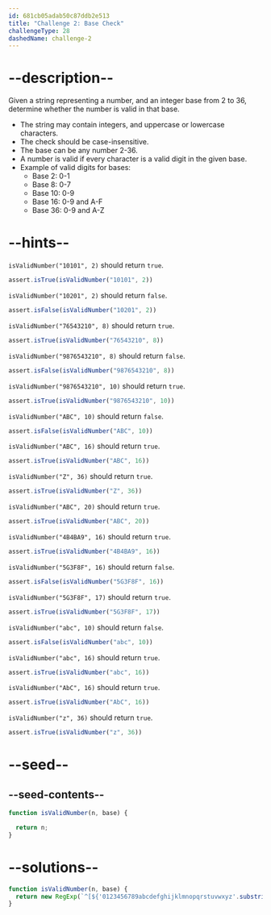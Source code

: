 ```yaml
---
id: 681cb05adab50c87ddb2e513
title: "Challenge 2: Base Check"
challengeType: 28
dashedName: challenge-2
---
```


# --description--

Given a string representing a number, and an integer base from 2 to 36, determine whether the number is valid in that base.

- The string may contain integers, and uppercase or lowercase characters.
- The check should be case-insensitive.
- The base can be any number 2-36.
- A number is valid if every character is a valid digit in the given base.
- Example of valid digits for bases:
  - Base 2: 0-1
  - Base 8: 0-7
  - Base 10: 0-9
  - Base 16: 0-9 and A-F
  - Base 36: 0-9 and A-Z

# --hints--

`isValidNumber("10101", 2)` should return `true`.

```js
assert.isTrue(isValidNumber("10101", 2))
```

`isValidNumber("10201", 2)` should return `false`.

```js
assert.isFalse(isValidNumber("10201", 2))
```

`isValidNumber("76543210", 8)` should return `true`.

```js
assert.isTrue(isValidNumber("76543210", 8))
```

`isValidNumber("9876543210", 8)` should return `false`.

```js
assert.isFalse(isValidNumber("9876543210", 8))
```

`isValidNumber("9876543210", 10)` should return `true`.

```js
assert.isTrue(isValidNumber("9876543210", 10))
```

`isValidNumber("ABC", 10)` should return `false`.

```js
assert.isFalse(isValidNumber("ABC", 10))
```

`isValidNumber("ABC", 16)` should return `true`.

```js
assert.isTrue(isValidNumber("ABC", 16))
```

`isValidNumber("Z", 36)` should return `true`.

```js
assert.isTrue(isValidNumber("Z", 36))
```

`isValidNumber("ABC", 20)` should return `true`.

```js
assert.isTrue(isValidNumber("ABC", 20))
```

`isValidNumber("4B4BA9", 16)` should return `true`.

```js
assert.isTrue(isValidNumber("4B4BA9", 16))
```

`isValidNumber("5G3F8F", 16)` should return `false`.

```js
assert.isFalse(isValidNumber("5G3F8F", 16))
```

`isValidNumber("5G3F8F", 17)` should return `true`.

```js
assert.isTrue(isValidNumber("5G3F8F", 17))
```

`isValidNumber("abc", 10)` should return `false`.

```js
assert.isFalse(isValidNumber("abc", 10))
```

`isValidNumber("abc", 16)` should return `true`.

```js
assert.isTrue(isValidNumber("abc", 16))
```

`isValidNumber("AbC", 16)` should return `true`.

```js
assert.isTrue(isValidNumber("AbC", 16))
```

`isValidNumber("z", 36)` should return `true`.

```js
assert.isTrue(isValidNumber("z", 36))
```

# --seed--

## --seed-contents--

```js
function isValidNumber(n, base) {

  return n;
}
```

# --solutions--

```js
function isValidNumber(n, base) {
  return new RegExp(`^[${'0123456789abcdefghijklmnopqrstuvwxyz'.substring(0, base)}]+\$`, "i").test(n);
}
```
